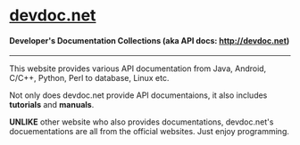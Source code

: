# [devdoc.net](http://devdoc.net "devdoc.net") #

#### Developer's Documentation Collections (aka API docs: http://devdoc.net) ####

----------
This website provides various API documentation from Java, Android, C/C++, Python, Perl to database, Linux etc.

Not only does devdoc.net provide API documentaions, it also includes **tutorials** and **manuals**.

**UNLIKE** other website who also provides documentations, devdoc.net's docuementations are all from the official websites. Just enjoy programming. 
